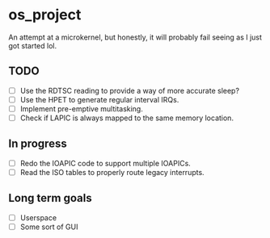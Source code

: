 # os_project
An attempt at a microkernel, but honestly, it will probably fail seeing as I just got started lol.

## TODO
- [ ] Use the RDTSC reading to provide a way of more accurate sleep?
- [ ] Use the HPET to generate regular interval IRQs.
- [ ] Implement pre-emptive multitasking.
- [ ] Check if LAPIC is always mapped to the same memory location.

## In progress
- [ ] Redo the IOAPIC code to support multiple IOAPICs.
- [ ] Read the ISO tables to properly route legacy interrupts.

## Long term goals
- [ ] Userspace
- [ ] Some sort of GUI
